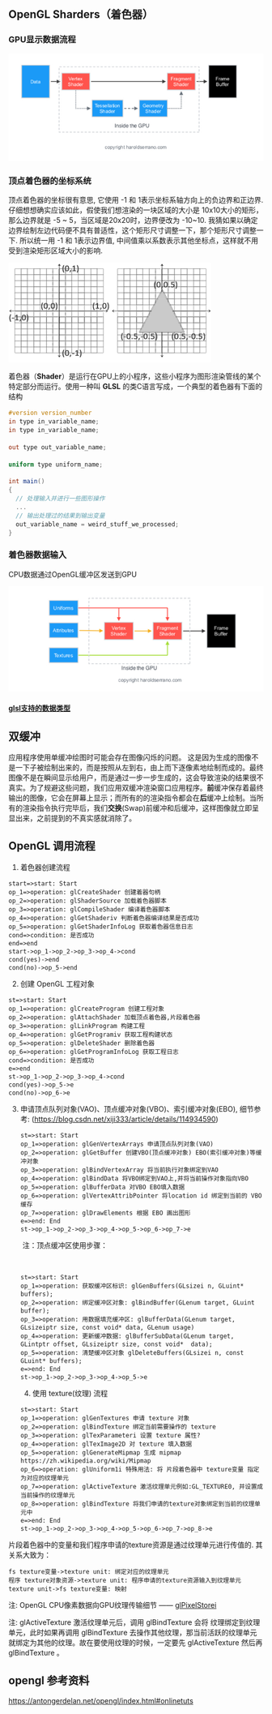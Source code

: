 ## OpenGL Sharders（着色器）

### GPU显示数据流程

![image-01](https://raw.githubusercontent.com/mingxingren/Notes/master/resource/photo/image-2021123001.png)



### 顶点着色器的坐标系统

顶点着色器的坐标很有意思,  它使用 -1 和 1表示坐标系轴方向上的负边界和正边界.  仔细想想确实应该如此，假使我们想渲染的一块区域的大小是 10x10大小的矩形，那么边界就是 -5 ~ 5，当区域是20x20时，边界便改为 -10~10. 我猜如果以确定边界绘制左边代码便不具有普适性，这个矩形尺寸调整一下，那个矩形尺寸调整一下. 所以统一用 -1 和 1表示边界值, 中间值乘以系数表示其他坐标点，这样就不用受到渲染矩形区域大小的影响.

![image-01](https://github.com/mingxingren/Notes/raw/master/resource/photo/image-2021120501.png)



着色器（**Shader**）是运行在GPU上的小程序，这些小程序为图形渲染管线的某个特定部分而运行。使用一种叫 **GLSL** 的类C语言写成，一个典型的着色器有下面的结构

```glsl
#version version_number
in type in_variable_name;
in type in_variable_name;

out type out_variable_name;

uniform type uniform_name;

int main()
{
  // 处理输入并进行一些图形操作
  ...
  // 输出处理过的结果到输出变量
  out_variable_name = weird_stuff_we_processed;
}
```



### 着色器数据输入

CPU数据通过OpenGL缓冲区发送到GPU

![image-02](https://github.com/mingxingren/Notes/raw/master/resource/photo/image-2021123002.png)

#### [glsl支持的数据类型](https://github.com/qyvlik/GLSL.qml/blob/master/glsl/GLSL%E5%8F%98%E9%87%8F%E5%92%8C%E6%95%B0%E6%8D%AE%E7%B1%BB%E5%9E%8B.md)





## 双缓冲

应用程序使用单缓冲绘图时可能会存在图像闪烁的问题。 这是因为生成的图像不是一下子被绘制出来的，而是按照从左到右，由上而下逐像素地绘制而成的。最终图像不是在瞬间显示给用户，而是通过一步一步生成的，这会导致渲染的结果很不真实。为了规避这些问题，我们应用双缓冲渲染窗口应用程序。**前**缓冲保存着最终输出的图像，它会在屏幕上显示；而所有的的渲染指令都会在**后**缓冲上绘制。当所有的渲染指令执行完毕后，我们**交换**(Swap)前缓冲和后缓冲，这样图像就立即呈显出来，之前提到的不真实感就消除了。



## OpenGL 调用流程

1. 着色器创建流程

```flow
start=>start: Start
op_1=>operation: glCreateShader 创建着器句柄
op_2=>operation: glShaderSource 加载着色器脚本
op_3=>operation: glCompileShader 编译着色器脚本
op_4=>operation: glGetShaderiv 判断着色器编译结果是否成功
op_5=>operation: glGetShaderInfoLog 获取着色器信息日志
cond=>condition: 是否成功
end=>end
start->op_1->op_2->op_3->op_4->cond
cond(yes)->end
cond(no)->op_5->end
```

2. 创建 OpenGL 工程对象

```flow
st=>start: Start
op_1=>operation: glCreateProgram 创建工程对象
op_2=>operation: glAttachShader 加载顶点着色器,片段着色器
op_3=>operation: glLinkProgram 构建工程
op_4=>operation: glGetProgramiv 获取工程构建状态
op_5=>operation: glDeleteShader 删除着色器
op_6=>operation: glGetProgramInfoLog 获取工程日志
cond=>condition: 是否成功
e=>end
st->op_1->op_2->op_3->op_4->cond
cond(yes)->op_5->e
cond(no)->op_6->e
```

3. 申请顶点队列对象(VAO)、顶点缓冲对象(VBO)、索引缓冲对象(EBO), 细节参考: (https://blog.csdn.net/xiji333/article/details/114934590)

   ```flow
   st=>start: Start
   op_1=>operation: glGenVertexArrays 申请顶点队列对象(VAO)
   op_2=>operation: glGetBuffer 创建VBO(顶点缓冲对象) EBO(索引缓冲对象)等缓冲对象
   op_3=>operation: glBindVertexArray 将当前执行对象绑定到VAO
   op_4=>operation: glBindData 将VBO绑定到VAO上,并将当前操作对象指向VBO
   op_5=>operation: glBufferData 对VBO EBO填入数据
   op_6=>operation: glVertexAttribPointer 将location id 绑定到当前的 VBO 缓存
   op_7=>operation: glDrawElements 根据 EBO 画出图形
   e=>end: End
   st->op_1->op_2->op_3->op_4->op_5->op_6->op_7->e
   ```

   ​	注：顶点缓冲区使用步骤：

   ​	

   ```flow
   st=>start: Start
   op_1=>operation: 获取缓冲区标识: glGenBuffers(GLsizei n, GLuint* buffers);
   op_2=>operation: 绑定缓冲区对象: glBindBuffer(GLenum target, GLuint buffer);
   op_3=>operation: 用数据填充缓冲区: glBufferData(GLenum target, GLsizeiptr size, const void* data, GLenum usage)
   op_4=>operation: 更新缓冲数据: glBufferSubData(GLenum target, GLintptr offset, GLsizeiptr size, const void*  data);
   op_5=>operation: 清楚缓冲区对象 glDeleteBuffers(GLsizei n, const GLuint* buffers);
   e=>end: End
   st->op_1->op_2->op_3->op_4->op_5->e
   ```

   

   4. 使用 texture(纹理) 流程

   ```flow
   st=>start: Start
   op_1=>operation: glGenTextures 申请 texture 对象
   op_2=>operation: glBindTexture 绑定当前需要操作的 texture
   op_3=>operation: glTexParameteri 设置 texture 属性?
   op_4=>operation: glTexImage2D 对 texture 填入数据
   op_5=>operation: glGenerateMipmap 生成 mipmap https://zh.wikipedia.org/wiki/Mipmap
   op_6=>operation: glUniform1i 特殊用法: 将 片段着色器中 texture变量 指定为对应的纹理单元
   op_7=>operation: glActiveTexture 激活纹理单元例如:GL_TEXTURE0, 并设置成当前操作的纹理单元
   op_8=>operation: glBindTexture 将我们申请的texture对象绑定到当前的纹理单元中
   e=>end: End
   st->op_1->op_2->op_3->op_4->op_5->op_6->op_7->op_8->e
   ```

片段着色器中的变量和我们程序申请的texture资源是通过纹理单元进行传值的. 其关系大致为：

```sequence
fs texture变量->texture unit: 绑定对应的纹理单元
程序 texture对象资源->texture unit: 程序申请的texture资源输入到纹理单元
texture unit->fs texture变量: 映射
```

注: OpenGL CPU像素数据向GPU纹理传输细节 —— [glPixelStorei](https://www.cnblogs.com/dongguolei/p/11982230.html)

注:  glActiveTexture 激活纹理单元后，调用 glBindTexture 会将 纹理绑定到纹理单元，此时如果再调用 glBindTexture 去操作其他纹理，那当前活跃的纹理单元就绑定为其他的纹理。故在要使用纹理的时候，一定要先 glActiveTexture 然后再 glBindTexture 。



## opengl 参考资料

https://antongerdelan.net/opengl/index.html#onlinetuts

